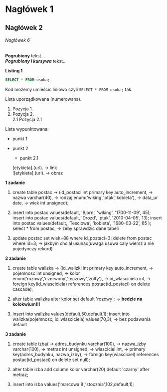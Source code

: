# Nagłówek 1
## Nagłówek 2
###### Nagłówek 6

**Pogrubiony** tekst...  
**_Pogrubiony i kursywa_** tekst...

**Listing 1**

```sql
SELECT * FROM osoba;
```

Kod możemy umieścic liniowo czyli `SELECT * FROM osoba;` tak.

Lista uporządkowana (numerowana).
1. Pozycja 1.
2. Pozycja 2.   
2.1 Pozycja 2.1

Lista wypunktowana:
* punkt 1
* punkt 2
  * punkt 2.1
 
  [etykieta].(url). -> link  
  ![etykieta].(url). -> obraz

**1 zadanie**
1.    create table postac
    -> (id_postaci int primary key auto_increment,
    -> nazwa varchar(40),
    -> rodzaj enum('wiking','ptak','kobieta'),
    -> data_ur date,
    -> wiek int unsigned);

2.   insert into postac values(default, 'Bjorn', 'wiking', '1700-11-09', 45);
   insert into postac values(default, 'Drozd', 'ptak', '2010-04-05', 13);
   insert into postac values(default, 'Tesciowa', 'kobieta', '1680-03-22', 65 );
   select * from postac; -> zeby sprawdzic dane tabeli

3.  update postac set wiek=88 where id_postaci=3;
    delete from postac where id=3; -> jakbym chcial usunac(uwaga usuwa caly wiersz a nie pojedynczy rekord)

**2 zadanie**
1.  create table walizka
    -> (id_walizki int primary key auto_increment,
    -> pojemnosc int unsigned,
    -> kolor enum('rozowy','czerwony','teczowy','zolty'),
    -> id_wlasciciela int,
    -> foreign key(id_wlasciciela) references postac(id_postaci) on delete cascade);

2.  alter table walizka alter kolor set default 'rozowy'; -> **bedzie na kolokwium!!!**

3.  insert into walizka values(default,50,default,1);
   insert into walizka(pojemnosc, id_wlasciciela) values(70,3); -> bez podawania default

**3 zadanie**
1.  create table izba(
    -> adres_budynku varchar(100),
    -> nazwa_izby varchar(100),
    -> metraz int unsigned,
    -> wlasciciel int,
    -> primary key(adres_budynku, nazwa_izby),
    -> foreign key(wlasciciel) references postac(id_postaci) on delete set null);

2.  alter table izba add column kolor varchar(20) default 'czarny' after metraz;

3.   insert into izba values('marcowa 8','stocznia',102,default,1);


    




